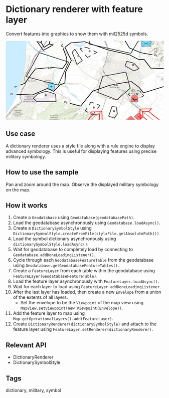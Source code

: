 # Dictionary renderer with feature layer

Convert features into graphics to show them with mil2525d symbols.

![](FeatureLayerDictionaryRenderer.png)

## Use case

A dictionary renderer uses a style file along with a rule engine to display advanced symbology. This is useful for displaying features using precise military symbology.

## How to use the sample

Pan and zoom around the map. Observe the displayed military symbology on the map.

## How it works

1. Create a `Geodatabase` using `Geodatabase(geodatabasePath)`.
2. Load the geodatabase asynchronously using `Geodatabase.loadAsync()`.
3. Create a `DictionarySymbolStyle` using `DictionarySymbolStyle.createFromFile(stylxFile.getAbsolutePath())`
4. Load the symbol dictionary asynchronously using `dictionarySymbolStyle.loadAsync()`.
5. Wait for geodatabase to completely load by connecting to `Geodatabase.addDoneLoadingListener()`.
6. Cycle through each `GeodatabaseFeatureTable` from the geodatabase using `Geodatabase.getGeodatabaseFeatureTables()`.
7. Create a `FeatureLayer` from each table within the geodatabase using `FeatureLayer(GeodatabaseFeatureTable)`.
8. Load the feature layer asynchronously with `FeatureLayer.loadAsync()`.
9. Wait for each layer to load using `FeatureLayer.addDoneLoadingListener`.
10. After the last layer has loaded, then create a new `Envelope` from a union of the extents of all layers.
    * Set the envelope to be the `Viewpoint` of the map view using `MapView.setViewpoint(new Viewpoint(Envelope))`.
11. Add the feature layer to map using `Map.getOperationalLayers().add(FeatureLayer)`.
12. Create `DictionaryRenderer(dictionarySymbolStyle)` and attach to the feature layer using `FeatureLayer.setRenderer(dictionaryRenderer)`.

## Relevant API

* DictionaryRenderer
* DictionarySymbolStyle

## Tags

dictionary, military, symbol
